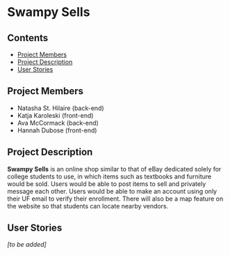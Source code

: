 # Swampy Sells

## Contents
- [Project Members](#project-members)
- [Project Description](#project-description)
- [User Stories](#user-stories)


## Project Members
* Natasha St. Hilaire (back-end)
* Katja Karoleski (front-end)
* Ava McCormack (back-end)
* Hannah Dubose (front-end)


## Project Description
**Swampy Sells** is an online shop similar to that of eBay dedicated solely for college students to use, in which items such as textbooks and furniture would be sold. Users would be able to post items to sell and privately message each other. Users would be able to make an account using only their UF email to verify their enrollment. There will
also be a map feature on the website so that students can locate nearby vendors. 

## User Stories
*[to be added]*
